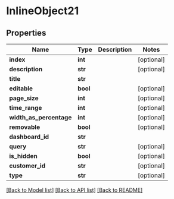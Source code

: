 # InlineObject21

## Properties
Name | Type | Description | Notes
------------ | ------------- | ------------- | -------------
**index** | **int** |  | [optional] 
**description** | **str** |  | [optional] 
**title** | **str** |  | 
**editable** | **bool** |  | [optional] 
**page_size** | **int** |  | [optional] 
**time_range** | **int** |  | [optional] 
**width_as_percentage** | **int** |  | [optional] 
**removable** | **bool** |  | [optional] 
**dashboard_id** | **str** |  | 
**query** | **str** |  | [optional] 
**is_hidden** | **bool** |  | [optional] 
**customer_id** | **str** |  | [optional] 
**type** | **str** |  | [optional] 

[[Back to Model list]](../README.md#documentation-for-models) [[Back to API list]](../README.md#documentation-for-api-endpoints) [[Back to README]](../README.md)


